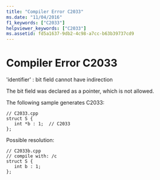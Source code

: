```yaml
---
title: "Compiler Error C2033"
ms.date: "11/04/2016"
f1_keywords: ["C2033"]
helpviewer_keywords: ["C2033"]
ms.assetid: fd5a1637-9db2-4c98-a7cc-b63b39737cd9
---
```

# Compiler Error C2033

'identifier' : bit field cannot have indirection

The bit field was declared as a pointer, which is not allowed.

The following sample generates C2033:

```
// C2033.cpp
struct S {
   int *b : 1;  // C2033
};
```

Possible resolution:

```
// C2033b.cpp
// compile with: /c
struct S {
   int b : 1;
};
```